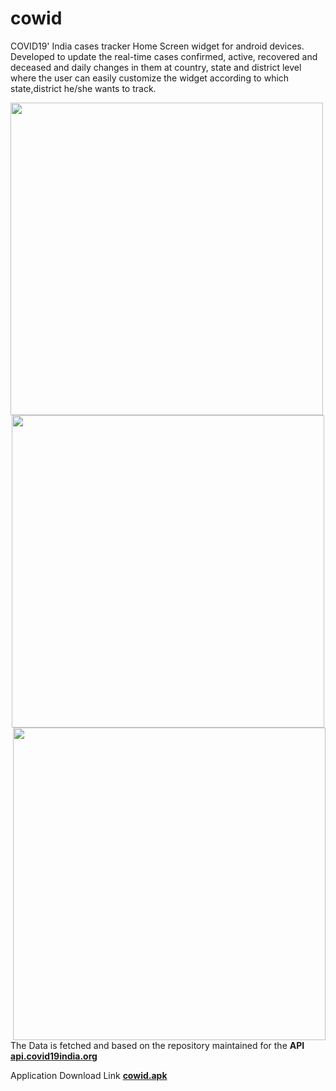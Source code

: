 # cowid
COVID19' India cases tracker Home Screen widget for android devices. Developed to update the real-time cases confirmed, active, recovered and deceased
and daily changes in them at country, state and district level where the user can easily customize the widget according to which state,district he/she wants to track.


<p align="center"><img src="app/src/main/res/drawable/ssc.png" height=500 align="left"><img src="app/src/main/res/drawable/ssa.png" height=500 ><img src="app/src/main/res/drawable/ssb.png" height=500 align="right"></p>





The Data is fetched and based on the repository maintained for the **API** 
**<a href="https://api.covid19india.org/">api.covid19india.org</a>**

Application Download Link
**<a href="https://drive.google.com/file/d/1f_zyjpWqIQ7M8X_-tQaIoAuVjVYYVZYi/view?usp=sharing">cowid.apk</a>**
 
